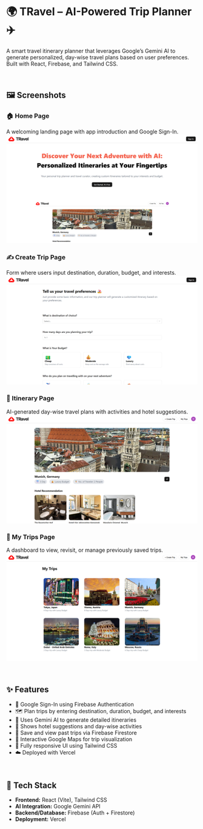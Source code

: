 # 🌍 TRavel – AI-Powered Trip Planner ✈️

A smart travel itinerary planner that leverages Google’s Gemini AI to generate personalized, day-wise travel plans based on user preferences. Built with React, Firebase, and Tailwind CSS.


<br />


## 🖼️ Screenshots

### 🏠 Home Page
A welcoming landing page with app introduction and Google Sign-In.
![Home Page](./Screenshots/home.png)



### ✍️ Create Trip Page
Form where users input destination, duration, budget, and interests.
![Create Trip Page](./Screenshots/createTrip.png)



### 🧳 Itinerary Page
AI-generated day-wise travel plans with activities and hotel suggestions.
![Itinerary Page](./Screenshots/viewTrips.png)



### 📁 My Trips Page
A dashboard to view, revisit, or manage previously saved trips.
![My Trips Page](./Screenshots/trip.png)


<br />


## ✨ Features

- 🔐 Google Sign-In using Firebase Authentication
- 🗺️ Plan trips by entering destination, duration, budget, and interests
- 🤖 Uses Gemini AI to generate detailed itineraries
- 🏨 Shows hotel suggestions and day-wise activities
- 💾 Save and view past trips via Firebase Firestore
- 📍 Interactive Google Maps for trip visualization
- 🎨 Fully responsive UI using Tailwind CSS
- ☁️ Deployed with Vercel


<br />


## 🧰 Tech Stack

- **Frontend:** React (Vite), Tailwind CSS
- **AI Integration:** Google Gemini API
- **Backend/Database:** Firebase (Auth + Firestore)
- **Deployment:** Vercel
